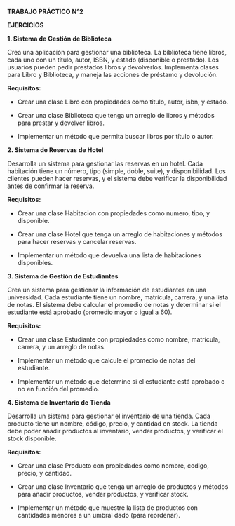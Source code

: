 **TRABAJO PRÁCTICO N°2**

**EJERCICIOS**
  

**1. Sistema de Gestión de Biblioteca**

Crea una aplicación para gestionar una biblioteca. La biblioteca tiene libros, cada uno con un título, autor, ISBN, y estado (disponible o prestado). Los usuarios pueden pedir prestados libros y devolverlos. Implementa clases para Libro y Biblioteca, y maneja las acciones de préstamo y devolución.

**Requisitos:**

- Crear una clase Libro con propiedades como titulo, autor, isbn, y estado.
    
- Crear una clase Biblioteca que tenga un arreglo de libros y métodos para prestar y devolver libros.
    
- Implementar un método que permita buscar libros por título o autor.
    

**2. Sistema de Reservas de Hotel**

Desarrolla un sistema para gestionar las reservas en un hotel. Cada habitación tiene un número, tipo (simple, doble, suite), y disponibilidad. Los clientes pueden hacer reservas, y el sistema debe verificar la disponibilidad antes de confirmar la reserva.

**Requisitos:**

- Crear una clase Habitacion con propiedades como numero, tipo, y disponible.
    
- Crear una clase Hotel que tenga un arreglo de habitaciones y métodos para hacer reservas y cancelar reservas.
    
- Implementar un método que devuelva una lista de habitaciones disponibles.
    

**3. Sistema de Gestión de Estudiantes**

Crea un sistema para gestionar la información de estudiantes en una universidad. Cada estudiante tiene un nombre, matrícula, carrera, y una lista de notas. El sistema debe calcular el promedio de notas y determinar si el estudiante está aprobado (promedio mayor o igual a 60).

**Requisitos:**

- Crear una clase Estudiante con propiedades como nombre, matricula, carrera, y un arreglo de notas.
    
- Implementar un método que calcule el promedio de notas del estudiante.
    
- Implementar un método que determine si el estudiante está aprobado o no en función del promedio.
    

**4. Sistema de Inventario de Tienda**

Desarrolla un sistema para gestionar el inventario de una tienda. Cada producto tiene un nombre, código, precio, y cantidad en stock. La tienda debe poder añadir productos al inventario, vender productos, y verificar el stock disponible.

**Requisitos:**

- Crear una clase Producto con propiedades como nombre, codigo, precio, y cantidad.
    
- Crear una clase Inventario que tenga un arreglo de productos y métodos para añadir productos, vender productos, y verificar stock.
    
- Implementar un método que muestre la lista de productos con cantidades menores a un umbral dado (para reordenar).
